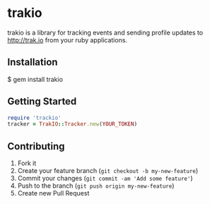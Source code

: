 # trakio

trakio is a library for tracking events and sending profile updates to http://trak.io from your ruby applications. 

## Installation

  $ gem install trakio

## Getting Started

```Ruby
require 'trackio'
tracker = TrakIO::Tracker.new(YOUR_TOKEN)
```

## Contributing

1. Fork it
2. Create your feature branch (`git checkout -b my-new-feature`)
3. Commit your changes (`git commit -am 'Add some feature'`)
4. Push to the branch (`git push origin my-new-feature`)
5. Create new Pull Request
